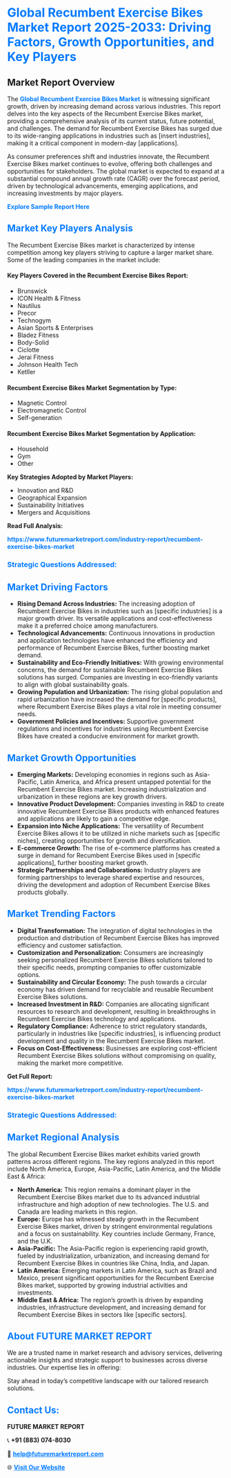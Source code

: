 <h1 style="color: #007BFF;">Global Recumbent Exercise Bikes Market Report 2025-2033: Driving Factors, Growth Opportunities, and Key Players</h1>

<section id="overview">
<h2>Market Report Overview</h2>
<p>The <a href="https://www.futuremarketreport.com/industry-report/recumbent-exercise-bikes-market" style="color: #007BFF; text-decoration: none;"><strong>Global Recumbent Exercise Bikes Market</strong></a> is witnessing significant growth, driven by increasing demand across various industries. This report delves into the key aspects of the Recumbent Exercise Bikes market, providing a comprehensive analysis of its current status, future potential, and challenges. The demand for Recumbent Exercise Bikes has surged due to its wide-ranging applications in industries such as [insert industries], making it a critical component in modern-day [applications].</p>
<p>As consumer preferences shift and industries innovate, the Recumbent Exercise Bikes market continues to evolve, offering both challenges and opportunities for stakeholders. The global market is expected to expand at a substantial compound annual growth rate (CAGR) over the forecast period, driven by technological advancements, emerging applications, and increasing investments by major players.</p>
</section>

<section id="overview">
<p><a href="https://www.futuremarketreport.com/request-sample/reportId=105608" style="color: #007BFF; text-decoration: none;"><strong>Explore Sample Report Here</strong></a></p>
</section>

<section id="key-players">
<h2 style="color: #007BFF;">Market Key Players Analysis</h2>
<p>The Recumbent Exercise Bikes market is characterized by intense competition among key players striving to capture a larger market share. Some of the leading companies in the market include:</p>
<h4>Key Players Covered in the Recumbent Exercise Bikes Report:</h4>
<ul><li>Brunswick</li><li>ICON Health &amp; Fitness</li><li>Nautilus</li><li>Precor</li><li>Technogym</li><li>Asian Sports &amp; Enterprises</li><li>Bladez Fitness</li><li>Body-Solid</li><li>Ciclotte</li><li>Jerai Fitness</li><li>Johnson Health Tech</li><li>Ketller</li></ul>
<h4>Recumbent Exercise Bikes Market Segmentation by Type:</h4>
<ul><li>Magnetic Control</li><li>Electromagnetic Control</li><li>Self-generation</li></ul>

<h4>Recumbent Exercise Bikes Market Segmentation by Application:</h4>
<ul><li>Household</li><li>Gym</li><li>Other</li></ul>
<p><strong>Key Strategies Adopted by Market Players:</strong></p>
<ul>
<li>Innovation and R&D</li>
<li>Geographical Expansion</li>
<li>Sustainability Initiatives</li>
<li>Mergers and Acquisitions</li>
</ul>
</section>

<section>
<p><strong>Read Full Analysis: </strong></p><a href="https://www.futuremarketreport.com/industry-report/recumbent-exercise-bikes-market" style="color: #007BFF; text-decoration: none;"><strong>https://www.futuremarketreport.com/industry-report/recumbent-exercise-bikes-market</strong></a>
<h3 style="color: #007BFF;">Strategic Questions Addressed:</h3>
</section>

<section id="driving-factors">
<h2 style="color: #007BFF;">Market Driving Factors</h2>
<ul>
<li><strong>Rising Demand Across Industries:</strong> The increasing adoption of Recumbent Exercise Bikes in industries such as [specific industries] is a major growth driver. Its versatile applications and cost-effectiveness make it a preferred choice among manufacturers.</li>
<li><strong>Technological Advancements:</strong> Continuous innovations in production and application technologies have enhanced the efficiency and performance of Recumbent Exercise Bikes, further boosting market demand.</li>
<li><strong>Sustainability and Eco-Friendly Initiatives:</strong> With growing environmental concerns, the demand for sustainable Recumbent Exercise Bikes solutions has surged. Companies are investing in eco-friendly variants to align with global sustainability goals.</li>
<li><strong>Growing Population and Urbanization:</strong> The rising global population and rapid urbanization have increased the demand for [specific products], where Recumbent Exercise Bikes plays a vital role in meeting consumer needs.</li>
<li><strong>Government Policies and Incentives:</strong> Supportive government regulations and incentives for industries using Recumbent Exercise Bikes have created a conducive environment for market growth.</li>
</ul>
</section>

<section id="growth-opportunities">
<h2 style="color: #007BFF;">Market Growth Opportunities</h2>
<ul>
<li><strong>Emerging Markets:</strong> Developing economies in regions such as Asia-Pacific, Latin America, and Africa present untapped potential for the Recumbent Exercise Bikes market. Increasing industrialization and urbanization in these regions are key growth drivers.</li>
<li><strong>Innovative Product Development:</strong> Companies investing in R&D to create innovative Recumbent Exercise Bikes products with enhanced features and applications are likely to gain a competitive edge.</li>
<li><strong>Expansion into Niche Applications:</strong> The versatility of Recumbent Exercise Bikes allows it to be utilized in niche markets such as [specific niches], creating opportunities for growth and diversification.</li>
<li><strong>E-commerce Growth:</strong> The rise of e-commerce platforms has created a surge in demand for Recumbent Exercise Bikes used in [specific applications], further boosting market growth.</li>
<li><strong>Strategic Partnerships and Collaborations:</strong> Industry players are forming partnerships to leverage shared expertise and resources, driving the development and adoption of Recumbent Exercise Bikes products globally.</li>
</ul>
</section>

<section id="trending-factors">
<h2 style="color: #007BFF;">Market Trending Factors</h2>
<ul>
<li><strong>Digital Transformation:</strong> The integration of digital technologies in the production and distribution of Recumbent Exercise Bikes has improved efficiency and customer satisfaction.</li>
<li><strong>Customization and Personalization:</strong> Consumers are increasingly seeking personalized Recumbent Exercise Bikes solutions tailored to their specific needs, prompting companies to offer customizable options.</li>
<li><strong>Sustainability and Circular Economy:</strong> The push towards a circular economy has driven demand for recyclable and reusable Recumbent Exercise Bikes solutions.</li>
<li><strong>Increased Investment in R&D:</strong> Companies are allocating significant resources to research and development, resulting in breakthroughs in Recumbent Exercise Bikes technology and applications.</li>
<li><strong>Regulatory Compliance:</strong> Adherence to strict regulatory standards, particularly in industries like [specific industries], is influencing product development and quality in the Recumbent Exercise Bikes market.</li>
<li><strong>Focus on Cost-Effectiveness:</strong> Businesses are exploring cost-efficient Recumbent Exercise Bikes solutions without compromising on quality, making the market more competitive.</li>
</ul>
</section>

<section>
<p><strong>Get Full Report: </strong></p><a href="https://www.futuremarketreport.com/industry-report/recumbent-exercise-bikes-market" style="color: #007BFF; text-decoration: none;"><strong>https://www.futuremarketreport.com/industry-report/recumbent-exercise-bikes-market</strong></a>
<h3 style="color: #007BFF;">Strategic Questions Addressed:</h3>
</section>


<section id="regional-analysis">
<h2 style="color: #007BFF;">Market Regional Analysis</h2>
<p>The global Recumbent Exercise Bikes market exhibits varied growth patterns across different regions. The key regions analyzed in this report include North America, Europe, Asia-Pacific, Latin America, and the Middle East & Africa:</p>
<ul>
<li><strong>North America:</strong> This region remains a dominant player in the Recumbent Exercise Bikes market due to its advanced industrial infrastructure and high adoption of new technologies. The U.S. and Canada are leading markets in this region.</li>
<li><strong>Europe:</strong> Europe has witnessed steady growth in the Recumbent Exercise Bikes market, driven by stringent environmental regulations and a focus on sustainability. Key countries include Germany, France, and the U.K.</li>
<li><strong>Asia-Pacific:</strong> The Asia-Pacific region is experiencing rapid growth, fueled by industrialization, urbanization, and increasing demand for Recumbent Exercise Bikes in countries like China, India, and Japan.</li>
<li><strong>Latin America:</strong> Emerging markets in Latin America, such as Brazil and Mexico, present significant opportunities for the Recumbent Exercise Bikes market, supported by growing industrial activities and investments.</li>
<li><strong>Middle East & Africa:</strong> The region’s growth is driven by expanding industries, infrastructure development, and increasing demand for Recumbent Exercise Bikes in sectors like [specific sectors].</li>
</ul>
</section>

<footer>
<h2 style="color: #007BFF;">About FUTURE MARKET REPORT</h2>
<p>We are a trusted name in market research and advisory services, delivering actionable insights and strategic support to businesses across diverse industries. Our expertise lies in offering:</p>

<p>Stay ahead in today’s competitive landscape with our tailored research solutions.</p>

<h2 style="color: #007BFF;">Contact Us:</h2>
<p><strong>FUTURE MARKET REPORT</strong></p>
<p>📞 <strong>+91 (883) 074-8030</strong></p>
<p>📧 <strong><a href="mailto:help@futuremarketreport.com" style="color: #007BFF;">help@futuremarketreport.com</a></strong></p>
<p>🌐 <strong><a href="https://www.futuremarketreport.com/" style="color: #007BFF;">Visit Our Website</a></strong></p>
</footer>